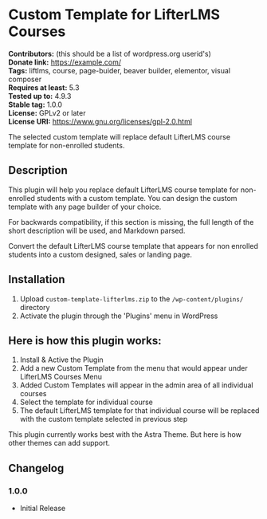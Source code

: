 # Custom Template for LifterLMS Courses #
**Contributors:** (this should be a list of wordpress.org userid's)  
**Donate link:** https://example.com/  
**Tags:** liftlms, course, page-buider, beaver builder, elementor, visual composer  
**Requires at least:** 5.3  
**Tested up to:** 4.9.3  
**Stable tag:** 1.0.0  
**License:** GPLv2 or later  
**License URI:** https://www.gnu.org/licenses/gpl-2.0.html  

The selected custom template will replace default LifterLMS course template for non-enrolled students.

## Description ##

This plugin will help you replace default LifterLMS course template for non-enrolled students with a custom template. You can design the custom template with any page builder of your choice.

For backwards compatibility, if this section is missing, the full length of the short description will be used, and
Markdown parsed.

Convert the default LifterLMS course template that appears for non enrolled students into a custom designed, sales or landing page.

## Installation ##

1. Upload `custom-template-lifterlms.zip` to the `/wp-content/plugins/` directory
2. Activate the plugin through the 'Plugins' menu in WordPress

## Here is how this plugin works: ##
1. Install & Active the Plugin
2. Add a new Custom Template from the menu that would appear under LifterLMS Courses Menu
3. Added Custom Templates will appear in the admin area of all individual courses
4. Select the template for individual course
5. The default LifterLMS template for that individual course will be replaced with the custom template selected in previous step

This plugin currently works best with the Astra Theme. But here is how other themes can add support.

## Changelog ##

### 1.0.0 ###
* Initial Release
